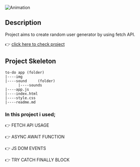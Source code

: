![Animation](https://user-images.githubusercontent.com/99739515/174480321-d9ecd313-3bd3-475f-a019-40947d59acc1.gif)

## Description
Project aims to create random user generator by using fetch API.

👉 [click here to check project](https://yaserdemet.github.io/randomUser-api/)



## Project Skeleton 

```
to-do app (folder)
|----img
|----sound     (folder)    
      |----sounds
|----app.js  
|----index.html   
|----style.css
|----readme.md
```


### In this project i used;

👉 FETCH API USAGE

👉 ASYNC AWAIT FUNCTION

👉 JS DOM EVENTS

👉 TRY CATCH FINALLY BLOCK


